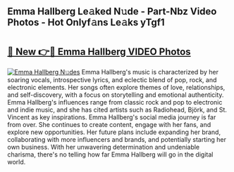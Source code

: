 ## Emma Hallberg Le𝚊ked N𝚞de - Part-Nbz Video Photos - Hot Onlyf𝚊ns Le𝚊ks yTgf1

# <h2><a href="http://ac4130.deff.icu/?id=Emma+Hallberg">🔗 New 👉🔴 Emma Hallberg VIDEO Photos</a></h2>

[![Emma Hallberg N𝚞des](https://i.imgur.com/rIISA9y.gif)](http://ac4130.deff.icu/?id=Emma+Hallberg)
Emma Hallberg's music is characterized by her soaring vocals, introspective lyrics, and eclectic blend of pop, rock, and electronic elements. Her songs often explore themes of love, relationships, and self-discovery, with a focus on storytelling and emotional authenticity. Emma Hallberg's influences range from classic rock and pop to electronic and indie music, and she has cited artists such as Radiohead, Björk, and St. Vincent as key inspirations. Emma Hallberg's social media journey is far from over. She continues to create content, engage with her fans, and explore new opportunities. Her future plans include expanding her brand, collaborating with more influencers and brands, and potentially starting her own business. With her unwavering determination and undeniable charisma, there's no telling how far Emma Hallberg will go in the digital world.
